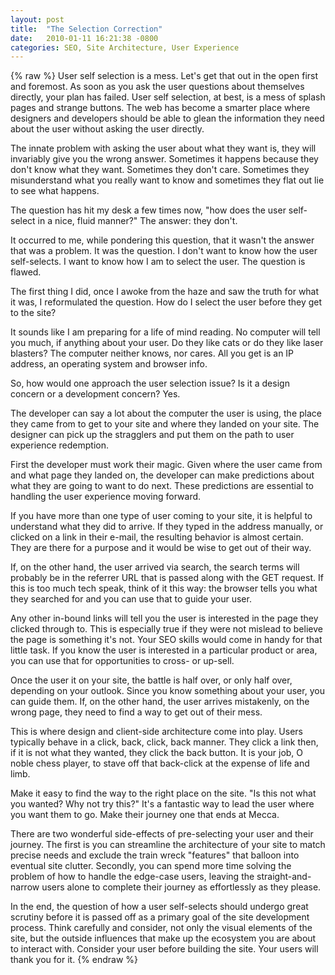 ```yaml
---
layout: post
title:  "The Selection Correction"
date:   2010-01-11 16:21:38 -0800
categories: SEO, Site Architecture, User Experience
---
```

{% raw %}
User self selection is a mess.  Let's get that out in the open first and foremost.  As soon as you ask the user questions about themselves directly, your plan has failed.  User self selection, at best, is a mess of splash pages and strange buttons.  The web has become a smarter place where designers and developers should be able to glean the information they need about the user without asking the user directly.

The innate problem with asking the user about what they want is, they will invariably give you the wrong answer.  Sometimes it happens because they don't know what they want.  Sometimes they don't care.  Sometimes they misunderstand what you really want to know and sometimes they flat out lie to see what happens.

The question has hit my desk a few times now, "how does the user self-select in a nice, fluid manner?"  The answer: they don't.<!--more-->

It occurred to me, while pondering this question, that it wasn't the answer that was a problem.  It was the question.  I don't want to know how the user self-selects. I want to know how I am to select the user.  The question is flawed.

The first thing I did, once I awoke from the haze and saw the truth for what it was, I reformulated the question.  How do I select the user before they get to the site?

It sounds like I am preparing for a life of mind reading.  No computer will tell you much, if anything about your user.  Do they like cats or do they like laser blasters?  The computer neither knows, nor cares.  All you get is an IP address, an operating system and browser info.

So, how would one approach the user selection issue?  Is it a design concern or a development concern?  Yes.

The developer can say a lot about the computer the user is using, the place they came from to get to your site and where they landed on your site.  The designer can pick up the stragglers and put them on the path to user experience redemption.

First the developer must work their magic.  Given where the user came from and what page they landed on, the developer can make predictions about what they are going to want to do next.  These predictions are essential to handling the user experience moving forward.

If you have more than one type of user coming to your site, it is helpful to understand what they did to arrive.  If they typed in the address manually, or clicked on a link in their e-mail, the resulting behavior is almost certain.  They are there for a purpose and it would be wise to get out of their way.

If, on the other hand, the user arrived via search, the search terms will probably be in the referrer URL that is passed along with the GET request. If this is too much tech speak, think of it this way: the browser tells you what they searched for and you can use that to guide your user.

Any other in-bound links will tell you the user is interested in the page they clicked through to.  This is especially true if they were not mislead to believe the page is something it's not.  Your SEO skills would come in handy for that little task.  If you know the user is interested in a particular product or area, you can use that for opportunities to cross- or up-sell.

Once the user it on your site, the battle is half over, or only half over, depending on your outlook.  Since you know something about your user, you can guide them.  If, on the other hand, the user arrives mistakenly, on the wrong page, they need to find a way to get out of their mess.

This is where design and client-side architecture come into play.  Users typically behave in a click, back, click, back manner.  They click a link then, if it is not what they wanted, they click the back button.  It is your job, O noble chess player, to stave off that back-click at the expense of life and limb.

Make it easy to find the way to the right place on the site.  "Is this not what you wanted? Why not try this?"  It's a fantastic way to lead the user where you want them to go.  Make their journey one that ends at Mecca.

There are two wonderful side-effects of pre-selecting your user and their journey.  The first is you can streamline the architecture of your site to match precise needs and exclude the train wreck "features" that balloon into eventual site clutter.  Secondly, you can spend more time solving the problem of how to handle the edge-case users, leaving the straight-and-narrow users alone to complete their journey as effortlessly as they please.

In the end, the question of how a user self-selects should undergo great scrutiny before it is passed off as a primary goal of the site development process.  Think carefully and consider, not only the visual elements of the site, but the outside influences that make up the ecosystem you are about to interact with.  Consider your user before building the site.  Your users will thank you for it.
{% endraw %}
    